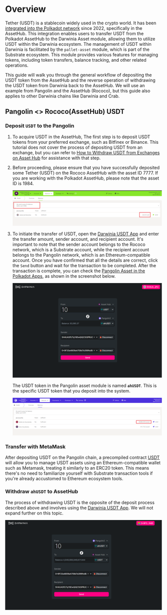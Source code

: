 # Overview

Tether (USDT) is a stablecoin widely used in the crypto world. It has been [integrated into the Polkadot network](https://polkadot.network/newsroom/press-releases/tether-tokens-usdt-live-on-polkadot/) since 2022, specifically in the AssetHub. This integration enables users to transfer USDT from the Polkadot AssetHub to the Darwinia Asset module, allowing them to utilize USDT within the Darwinia ecosystem. The management of USDT within Darwinia is facilitated by the `pallet-asset` module, which is part of the Substrate ecosystem. This module provides various features for managing tokens, including token transfers, balance tracking, and other related operations.

This guide will walk you through the general workflow of depositing the USDT token from the AssetHub and the reverse operation of withdrawing the USDT token from Darwinia back to the AssetHub. We will use an example from Pangolin and the AssetHub (Rococo), but this guide also applies to other Darwinia chains like Darwinia and Crab.

## Pangolin <> Rococo(AssetHub) USDT

### Deposit `USDT` to the Pangolin

1. To acquire USDT in the AssetHub, The first step is to deposit USDT tokens from your preferred exchange, such as Bitfinex or Binance. This tutorial does not cover the process of depositing USDT from an exchange, but you can refer to [How to Withdraw USDT from Exchanges on Asset Hub](https://support.polkadot.network/support/solutions/articles/65000181634-how-to-withdraw-usdt-from-bitfinex-on-statemine) for assistance with that step.
2. Before proceeding, please ensure that you have successfully deposited some Tether (USDT) on the Rococo AssetHub with the asset ID 7777. If you are working with the Polkadot AssetHub, please note that the asset ID is 1984.
    
    ![evm-tutorial-usdt-1](../../images/evm-tutorial-usdt-1.png)
    
3. To initiate the transfer of USDT, open the [Darwinia USDT App](https://crosschain-stg.vercel.app/) and enter the transfer amount, sender account, and recipient account. It's important to note that the sender account belongs to the Rococo network, which is a Substrate account, while the recipient account belongs to the Pangolin network, which is an Ethereum-compatible account. Once you have confirmed that all the details are correct, click the `Send` button and wait for the transaction to be completed. After the transaction is complete, you can check the [Pangolin Asset in the Polkadot Apps](https://polkadot.js.org/apps/?rpc=wss%3A%2F%2Fpangolin-rpc.darwinia.network#/assets), as shown in the screenshot below.
    
    ![evm-tutorial-usdt-2](../../images/evm-tutorial-usdt-2.png)
    
    The USDT token in the Pangolin asset module is named **`ahUSDT`**. This is the specific USDT token that you deposit into the system.
    
    ![evm-tutorial-usdt-3](../../images/evm-tutorial-usdt-3.png)
    

### Transfer with MetaMask

After depositing USDT on the Pangolin chain, a precompiled contract [USDT](https://www.notion.so/USDT-1c6dd32ae9f54ed48ab4be289c5eb51c?pvs=21) will allow you to manage USDT assets using an Ethereum-compatible wallet such as Metamask, treating it similarly to an ERC20 token. This means there's no need to familiarize yourself with Substrate transaction tools if you're already accustomed to Ethereum ecosystem tools.

### Withdraw `ahUSDT` to AssetHub

The process of withdrawing USDT is the opposite of the deposit process described above and involves using the [Darwinia USDT App](https://crosschain-stg.vercel.app/). We will not expand further on this topic.

![evm-tutorial-usdt-4](../../images/evm-tutorial-usdt-4.png)
